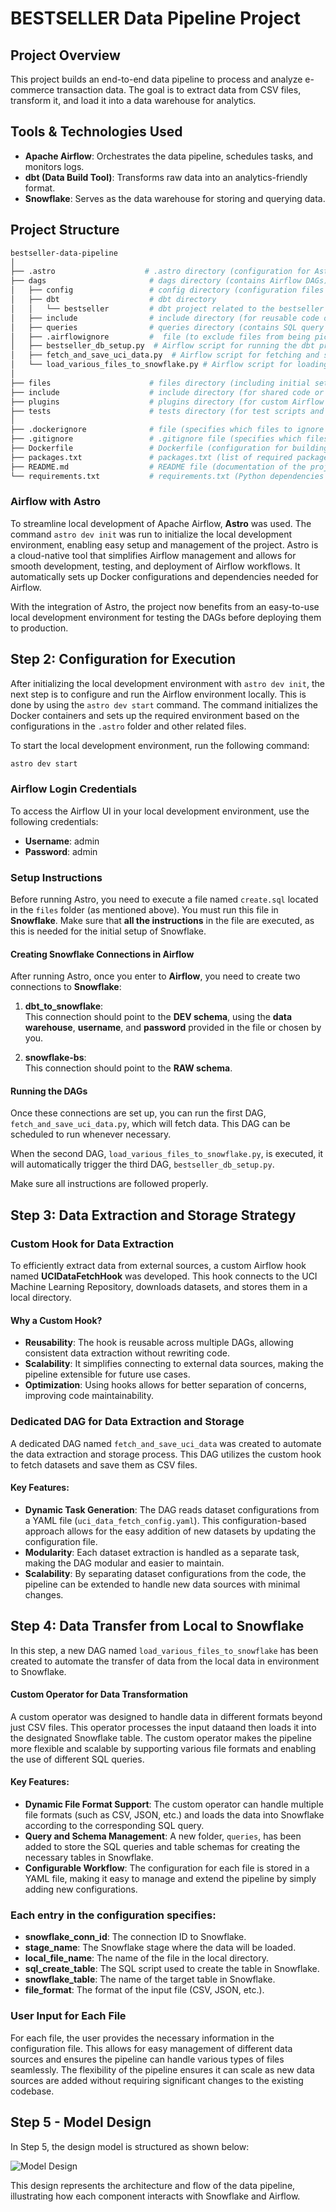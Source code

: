 # BESTSELLER Data Pipeline Project

## Project Overview
This project builds an end-to-end data pipeline to process and analyze e-commerce transaction data. The goal is to extract data from CSV files, transform it, and load it into a data warehouse for analytics.

## Tools & Technologies Used
- **Apache Airflow**: Orchestrates the data pipeline, schedules tasks, and monitors logs.
- **dbt (Data Build Tool)**: Transforms raw data into an analytics-friendly format.
- **Snowflake**: Serves as the data warehouse for storing and querying data.

## Project Structure
```bash
bestseller-data-pipeline
│
├── .astro                    # .astro directory (configuration for Astro)
├── dags                       # dags directory (contains Airflow DAGs)
│   ├── config                 # config directory (configuration files for Airflow dags)
│   ├── dbt                    # dbt directory 
│   │   └── bestseller         # dbt project related to the bestseller data pipeline
│   ├── include                # include directory (for reusable code or resources)
│   ├── queries                # queries directory (contains SQL query files used in DAGs)
│   ├── .airflowignore         #  file (to exclude files from being picked up by Airflow)
│   ├── bestseller_db_setup.py  # Airflow script for running the dbt project and testing
│   ├── fetch_and_save_uci_data.py  # Airflow script for fetching and saving UCI data
│   └── load_various_files_to_snowflake.py # Airflow script for loading local data into Snowflake
│
├── files                      # files directory (including initial setup and necessary instructions)
├── include                    # include directory (for shared code or libraries)
├── plugins                    # plugins directory (for custom Airflow plugins)
├── tests                      # tests directory (for test scripts and validation)
│
├── .dockerignore              # file (specifies which files to ignore during Docker builds)
├── .gitignore                 # .gitignore file (specifies which files to ignore in version control)
├── Dockerfile                 # Dockerfile (configuration for building the Docker image)
├── packages.txt               # packages.txt (list of required packages or dependencies)
├── README.md                  # README file (documentation of the project)
└── requirements.txt           # requirements.txt (Python dependencies for the project)
```

### Airflow with Astro

To streamline local development of Apache Airflow, **Astro** was used. The command `astro dev init` was run to initialize the local development environment, enabling easy setup and management of the project. Astro is a cloud-native tool that simplifies Airflow management and allows for smooth development, testing, and deployment of Airflow workflows. It automatically sets up Docker configurations and dependencies needed for Airflow.

With the integration of Astro, the project now benefits from an easy-to-use local development environment for testing the DAGs before deploying them to production.

## Step 2: Configuration for Execution

After initializing the local development environment with `astro dev init`, the next step is to configure and run the Airflow environment locally. This is done by using the `astro dev start` command. The command initializes the Docker containers and sets up the required environment based on the configurations in the `.astro` folder and other related files.

To start the local development environment, run the following command:

```bash
astro dev start
```
### Airflow Login Credentials

To access the Airflow UI in your local development environment, use the following credentials:

- **Username**: admin
- **Password**: admin

### Setup Instructions

Before running Astro, you need to execute a file named `create.sql` located in the `files` folder (as mentioned above). You must run this file in **Snowflake**. Make sure that **all the instructions** in the file are executed, as this is needed for the initial setup of Snowflake.

#### Creating Snowflake Connections in Airflow

After running Astro, once you enter to **Airflow**, you need to create two connections to **Snowflake**:

1. **dbt_to_snowflake**:  
   This connection should point to the **DEV schema**, using the **data warehouse**, **username**, and **password** provided in the file or chosen by you.

2. **snowflake-bs**:  
   This connection should point to the **RAW schema**.

#### Running the DAGs

Once these connections are set up, you can run the first DAG, `fetch_and_save_uci_data.py`, which will fetch data. This DAG can be scheduled to run whenever necessary.

When the second DAG, `load_various_files_to_snowflake.py`, is executed, it will automatically trigger the third DAG, `bestseller_db_setup.py`.

Make sure all instructions are followed properly.

## Step 3: Data Extraction and Storage Strategy

### Custom Hook for Data Extraction

To efficiently extract data from external sources, a custom Airflow hook named **UCIDataFetchHook** was developed. This hook connects to the UCI Machine Learning Repository, downloads datasets, and stores them in a local directory.

#### Why a Custom Hook?
- **Reusability**: The hook is reusable across multiple DAGs, allowing consistent data extraction without rewriting code.
- **Scalability**: It simplifies connecting to external data sources, making the pipeline extensible for future use cases.
- **Optimization**: Using hooks allows for better separation of concerns, improving code maintainability.

### Dedicated DAG for Data Extraction and Storage

A dedicated DAG named `fetch_and_save_uci_data` was created to automate the data extraction and storage process. This DAG utilizes the custom hook to fetch datasets and save them as CSV files.

#### Key Features:
- **Dynamic Task Generation**: The DAG reads dataset configurations from a YAML file (`uci_data_fetch_config.yaml`). This configuration-based approach allows for the easy addition of new datasets by updating the configuration file.
- **Modularity**: Each dataset extraction is handled as a separate task, making the DAG modular and easier to maintain.
- **Scalability**: By separating dataset configurations from the code, the pipeline can be extended to handle new data sources with minimal changes.


## Step 4: Data Transfer from Local to Snowflake

In this step, a new DAG named `load_various_files_to_snowflake` has been created to automate the transfer of data from the local data in environment to Snowflake.

#### Custom Operator for Data Transformation

A custom operator was designed to handle data in different formats beyond just CSV files. This operator processes the input dataand then loads it into the designated Snowflake table. The custom operator makes the pipeline more flexible and scalable by supporting various file formats and enabling the use of different SQL queries.

#### Key Features:
- **Dynamic File Format Support**: The custom operator can handle multiple file formats (such as CSV, JSON, etc.) and loads the data into Snowflake according to the corresponding SQL query.
- **Query and Schema Management**: A new folder, `queries`, has been added to store the SQL queries and table schemas for creating the necessary tables in Snowflake.
- **Configurable Workflow**: The configuration for each file is stored in a YAML file, making it easy to manage and extend the pipeline by simply adding new configurations.

### Each entry in the configuration specifies:

- **snowflake_conn_id**: The connection ID to Snowflake.
- **stage_name**: The Snowflake stage where the data will be loaded.
- **local_file_name**: The name of the file in the local directory.
- **sql_create_table**: The SQL script used to create the table in Snowflake.
- **snowflake_table**: The name of the target table in Snowflake.
- **file_format**: The format of the input file (CSV, JSON, etc.).

### User Input for Each File

For each file, the user provides the necessary information in the configuration file. This allows for easy management of different data sources and ensures the pipeline can handle various types of files seamlessly. The flexibility of the pipeline ensures it can scale as new data sources are added without requiring significant changes to the existing codebase.


## Step 5 - Model Design

In Step 5, the design model is structured as shown below:

![Model Design](include/image.png)

This design represents the architecture and flow of the data pipeline, illustrating how each component interacts with Snowflake and Airflow.


